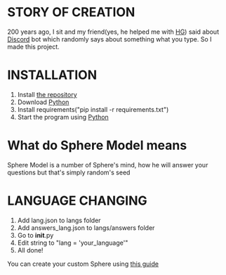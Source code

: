 # STORY OF CREATION

200 years ago, I sit and my friend(yes, he helped me with [HG](https://github.com/codeince/HG)) said about [Discord](https://discord.com) bot which randomly says about something what you type. So I made this project.

# INSTALLATION

1. Install [the repository](https://github.com/CodeGameSlasher/Sphere)
2. Download [Python](https://python.org/downloads)
3. Install requirements("pip install -r requirements.txt")
4. Start the program using [Python](https://python.org/downloads)

# What do Sphere Model means

Sphere Model is a number of Sphere's mind, how he will answer your questions but that's simply random's seed

# LANGUAGE CHANGING

1. Add lang.json to langs folder
2. Add answers_lang.json to langs/answers folder
3. Go to __init__.py
4. Edit string to "lang = 'your_language'"
5. All done!

You can create your custom Sphere using [this guide](https://github.com/codeince/Sphere/tree/main/.github/docs/langs/en/CUSTOMPACK.md)
